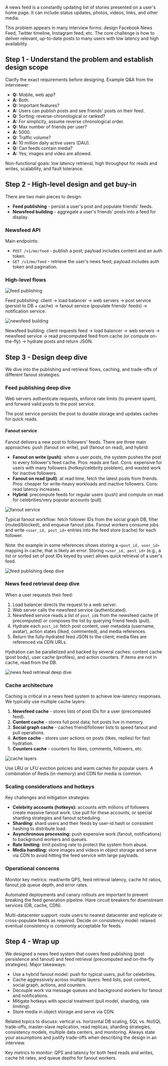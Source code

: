 
A news feed is a constantly updating list of stories presented on a user's home page. It can include status updates, photos, videos, links, and other media.

This problem appears in many interview forms: design Facebook News Feed, Twitter timeline, Instagram feed, etc. The core challenge is how to deliver relevant, up-to-date posts to many users with low latency and high availability.

 

## Step 1 - Understand the problem and establish design scope

Clarify the exact requirements before designing. Example Q&A from the interviewer:

- **Q:** Mobile, web app?
- **A:** Both.
- **Q:** Important features?
- **A:** Users can publish posts and see friends' posts on their feed.
- **Q:** Sorting: reverse-chronological or ranked?
- **A:** For simplicity, assume reverse chronological order.
- **Q:** Max number of friends per user?
- **A:** 5000.
- **Q:** Traffic volume?
- **A:** 10 million daily active users (DAU).
- **Q:** Can feeds contain media?
- **A:** Yes; images and video are allowed.

Non-functional goals: low latency retrieval, high throughput for reads and writes, scalability, and fault tolerance.

 

## Step 2 - High-level design and get buy-in

There are two main pieces to design:

- **Feed publishing** - persist a user's post and populate friends' feeds.
- **Newsfeed building** - aggregate a user's friends' posts into a feed for display.

### Newsfeed API

Main endpoints:

- `POST /v1/me/feed` - publish a post; payload includes content and an auth token.
- `GET /v1/me/feed` - retrieve the user's news feed; payload includes auth token and pagination.

### High-level flows

![feed publishing](https://nextleet.com/images/feed-publishing.png)

Feed publishing: client → load balancer → web servers → post service (persist to DB + cache) → fanout service (populate friends' feeds) → notification service.

![newsfeed building](https://nextleet.com/images/newsfeed-building.png)

Newsfeed building: client requests feed → load balancer → web servers → newsfeed service → read precomputed feed from cache (or compute on-the-fly) → hydrate posts and return JSON.

 

## Step 3 - Design deep dive

We dive into the publishing and retrieval flows, caching, and trade-offs of different fanout strategies.

 

### Feed publishing deep dive

Web servers authenticate requests, enforce rate limits (to prevent spam), and forward valid posts to the post service.

The post service persists the post to durable storage and updates caches for quick reads.

#### Fanout service

Fanout delivers a new post to followers' feeds. There are three main approaches: push (fanout on write), pull (fanout on read), and hybrid:

- **Fanout on write (push)**: when a user posts, the system pushes the post to every follower's feed cache. Pros: reads are fast. Cons: expensive for users with many followers (hotkey/celebrity problem), and wasted work for inactive followers.
- **Fanout on read (pull)**: at read time, fetch the latest posts from friends. Pros: cheaper for write-heavy workloads and inactive followers. Cons: read latency increases.
- **Hybrid**: precompute feeds for regular users (push) and compute on read for celebrities/very popular accounts (pull).

![fanout service](https://nextleet.com/images/fanout-service.png)

Typical fanout workflow: fetch follower IDs from the social graph DB, filter (muted/blocked), and enqueue fanout jobs. Fanout workers consume jobs and write `<user_id, post_id>` entries into the feed store (cache) for each follower.

Note: the example in some references shows storing a `<post_id, user_id>` mapping in cache; that is likely an error. Storing `<user_id, post_id>` (e.g., a list or sorted set of post IDs keyed by user) allows quick retrieval of a user's feed.

![feed publishing deep dive](https://nextleet.com/images/feed-publishing-deep-dive.png)

 

### News feed retrieval deep dive

When a user requests their feed:

1. Load balancer directs the request to a web server.
2. Web server calls the newsfeed service (authenticated).
3. Newsfeed service reads a list of `post_id`s from the newsfeed cache (if precomputed) or composes the list by querying friend feeds (pull).
4. Hydrate each `post_id`: fetch post content, user metadata (username, avatar), action states (liked, commented), and media references.
5. Return the fully-hydrated feed JSON to the client; media files are referenced via CDN URLs.

Hydration can be parallelized and backed by several caches: content cache (post body), user cache (profiles), and action counters. If items are not in cache, read from the DB.

![news feed retrieval deep dive](https://nextleet.com/images/news-feed-retrieval-deep-dive.png)

 

### Cache architecture

Caching is critical in a news feed system to achieve low-latency responses. We typically use multiple cache layers:

1. **Newsfeed cache** - stores lists of post IDs for a user (precomputed feed).
2. **Content cache** - stores full post data; hot posts live in memory.
3. **Social graph cache** - caches friend/follower lists to speed fanout and pull operations.
4. **Action cache** - stores user actions on posts (likes, replies) for fast hydration.
5. **Counters cache** - counters for likes, comments, followers, etc.

![cache layers](https://nextleet.com/images/cache-layer.png)

Use LRU or LFU eviction policies and warm caches for popular users. A combination of Redis (in-memory) and CDN for media is common.

 

### Scaling considerations and hotkeys

Key challenges and mitigation strategies:

- **Celebrity accounts (hotkeys):** accounts with millions of followers create massive fanout work. Use pull for these accounts, or special sharding strategies and fanout scheduling.
- **Sharding:** shard users and their feeds by user-id hash or consistent hashing to distribute load.
- **Asynchronous processing:** push expensive work (fanout, notifications) to background workers and queues.
- **Rate limiting:** limit posting rate to protect the system from abuse.
- **Media handling:** store images and videos in object storage and serve via CDN to avoid hitting the feed service with large payloads.

 

### Operational concerns

Monitor key metrics: read/write QPS, feed retrieval latency, cache hit ratios, fanout job queue depth, and error rates.

Automated deployments and canary rollouts are important to prevent breaking the feed generation pipeline. Have circuit breakers for downstream services (DB, cache, CDN).

Multi-datacenter support: route users to nearest datacenter and replicate or cross-populate feeds as required. Decide on consistency model: relaxed eventual consistency is commonly acceptable for feeds.

 

## Step 4 - Wrap up

We designed a news feed system that covers feed publishing (post persistence and fanout) and feed retrieval (precomputed and on-the-fly strategies). Major takeaways:

- Use a hybrid fanout model: push for typical users, pull for celebrities.
- Cache aggressively across multiple layers: feed lists, post content, social graph, actions, and counters.
- Decouple work via message queues and background workers for fanout and notifications.
- Mitigate hotkeys with special treatment (pull model, sharding, rate limiting).
- Store media in object storage and serve via CDN.

Related topics to discuss: vertical vs. horizontal DB scaling, SQL vs. NoSQL trade-offs, master-slave replication, read replicas, sharding strategies, consistency models, multiple data centers, and monitoring. Always state your assumptions and justify trade-offs when describing the design in an interview.

Key metrics to monitor: QPS and latency for both feed reads and writes, cache hit rates, and queue depths for fanout workers.